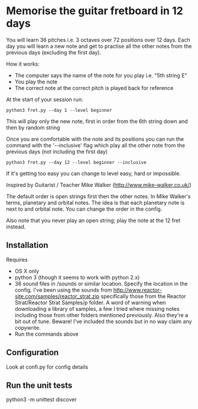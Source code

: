 Memorise the guitar fretboard in 12 days
========================================

You will learn 36 pitches i.e. 3 octaves over 72 positions over 12 days.
Each day you will learn a new note and get to practise all the other notes from
the previous days (excluding the first day).

How it works:
* The computer says the name of the note for you play i.e. "5th string E"
* You play the note
* The correct note at the correct pitch is played back for reference

At the start of your session run:

    python3 fret.py --day 1 --level beginner

This will play only the new note, first in order from the 6th string down and
then by random string

Once you are comfortable with the note and its positions you can run the command
with the '--inclusive' flag which play all the other note from the previous days
(not including the first day)

    python3 fret.py --day 12 --level beginner --inclusive

If it's getting too easy you can change to level easy, hard or impossible.

Inspired by Guitarist / Teacher Mike Walker (http://www.mike-walker.co.uk/)

The default order is open strings first then the other notes. In Mike Walker's
terms, planetary and orbital notes. The idea is that each planetary note is next
 to and orbital note. You can change the order in the config.

Also note that you never play an open string; play the note at the 12 fret instead.

Installation
------------

Requires
* OS X only
* python 3 (though it seems to work with python 2.x)
* 36 sound files in /sounds or similar location. Specify the location in the config. I've been using the sounds from http://www.reactor-site.com/samples/reactor_strat.zip specifically those from the Reactor Strat/Reactor Strat Samples/p folder. A word of warning when downloading a library of samples, a few I tried where missing notes including those from other folders mentioned previously. Also they're a bit out of tune. Beware! I've included the sounds but in no way claim any copywrite.
* Run the commands above

Configuration
------------------
Look at confi.py for config details


Run the unit tests
-----------------------
python3 -m unittest discover
